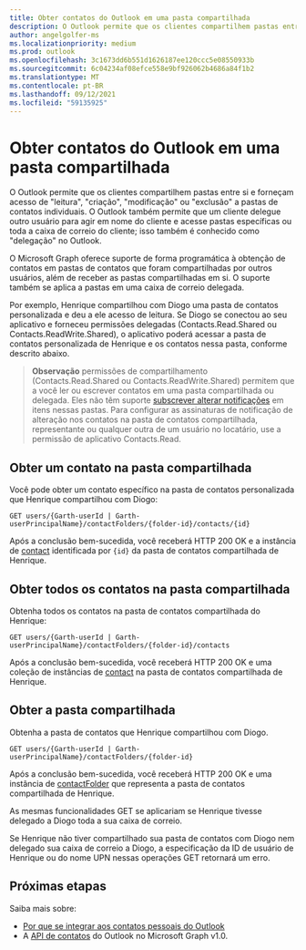 ```yaml
---
title: Obter contatos do Outlook em uma pasta compartilhada
description: O Outlook permite que os clientes compartilhem pastas entre si e forneçam acesso de "leitura", "criação", "modificação" ou "exclusão" a pastas de contatos individuais. O Outlook também permite que um cliente representante a outro usuário agir em nome do cliente.
author: angelgolfer-ms
ms.localizationpriority: medium
ms.prod: outlook
ms.openlocfilehash: 3c1673dd6b551d1626187ee120ccc5e08550933b
ms.sourcegitcommit: 6c04234af08efce558e9bf926062b4686a84f1b2
ms.translationtype: MT
ms.contentlocale: pt-BR
ms.lasthandoff: 09/12/2021
ms.locfileid: "59135925"
---
```

# <a name="get-outlook-contacts-in-a-shared-folder"></a>Obter contatos do Outlook em uma pasta compartilhada

O Outlook permite que os clientes compartilhem pastas entre si e forneçam acesso de "leitura", "criação", "modificação" ou "exclusão" a pastas de contatos individuais. O Outlook também permite que um cliente delegue outro usuário para agir em nome do cliente e acesse pastas específicas ou toda a caixa de correio do cliente; isso também é conhecido como "delegação" no Outlook.

O Microsoft Graph oferece suporte de forma programática à obtenção de contatos em pastas de contatos que foram compartilhadas por outros usuários, além de receber as pastas compartilhadas em si. O suporte também se aplica a pastas em uma caixa de correio delegada.

Por exemplo, Henrique compartilhou com Diogo uma pasta de contatos personalizada e deu a ele acesso de leitura. Se Diogo se conectou ao seu aplicativo e forneceu permissões delegadas (Contacts.Read.Shared ou Contacts.ReadWrite.Shared), o aplicativo poderá acessar a pasta de contatos personalizada de Henrique e os contatos nessa pasta, conforme descrito abaixo.

> **Observação** permissões de compartilhamento (Contacts.Read.Shared ou Contacts.ReadWrite.Shared) permitem que a você ler ou escrever contatos em uma pasta compartilhada ou delegada. Eles não têm suporte [subscrever alterar notificações](webhooks.md) em itens nessas pastas. Para configurar as assinaturas de notificação de alteração nos contatos na pasta de contatos compartilhada, representante ou qualquer outra de um usuário no locatário, use a permissão de aplicativo Contacts.Read.

## <a name="get-a-contact-in-the-shared-folder"></a>Obter um contato na pasta compartilhada

Você pode obter um contato específico na pasta de contatos personalizada que Henrique compartilhou com Diogo:

<!-- { "blockType": "ignored" } -->
```http
GET users/{Garth-userId | Garth-userPrincipalName}/contactFolders/{folder-id}/contacts/{id}
```

Após a conclusão bem-sucedida, você receberá HTTP 200 OK e a instância de [contact](/graph/api/resources/contact?view=graph-rest-1.0) identificada por `{id}` da pasta de contatos compartilhada de Henrique.

## <a name="get-all-contacts-in-the-shared-folder"></a>Obter todos os contatos na pasta compartilhada

Obtenha todos os contatos na pasta de contatos compartilhada do Henrique:

<!-- { "blockType": "ignored" } -->
```http
GET users/{Garth-userId | Garth-userPrincipalName}/contactFolders/{folder-id}/contacts
```

Após a conclusão bem-sucedida, você receberá HTTP 200 OK e uma coleção de instâncias de [contact](/graph/api/resources/contact?view=graph-rest-1.0) na pasta de contatos compartilhada de Henrique.

## <a name="get-the-shared-folder"></a>Obter a pasta compartilhada

Obtenha a pasta de contatos que Henrique compartilhou com Diogo.

<!-- { "blockType": "ignored" } -->
```http
GET users/{Garth-userId | Garth-userPrincipalName}/contactFolders/{folder-id}
```

Após a conclusão bem-sucedida, você receberá HTTP 200 OK e uma instância de [contactFolder](/graph/api/resources/contactfolder?view=graph-rest-1.0) que representa a pasta de contatos compartilhada de Henrique.

As mesmas funcionalidades GET se aplicariam se Henrique tivesse delegado a Diogo toda a sua caixa de correio.

Se Henrique não tiver compartilhado sua pasta de contatos com Diogo nem delegado sua caixa de correio a Diogo, a especificação da ID de usuário de Henrique ou do nome UPN nessas operações GET retornará um erro. 


## <a name="next-steps"></a>Próximas etapas

Saiba mais sobre:

- [Por que se integrar aos contatos pessoais do Outlook](outlook-contacts-concept-overview.md)
- A [API de contatos](/graph/api/resources/contact?view=graph-rest-1.0) do Outlook no Microsoft Graph v1.0.

